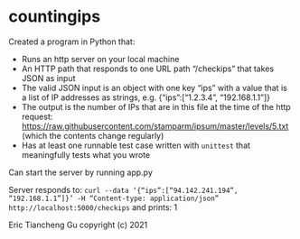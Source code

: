 # countingips


Created a program in Python that:
- Runs an http server on your local machine
- An HTTP path that responds to one URL path “/checkips” that takes JSON as input
- The valid JSON input is an object with one key “ips” with a value that is a list of IP addresses as strings, e.g. {“ips”:[“1.2.3.4”, “192.168.1.1”]}
- The output is the number of IPs that are in this file at the time of the http request: https://raw.githubusercontent.com/stamparm/ipsum/master/levels/5.txt (which the contents change regularly)
- Has at least one runnable test case written with `unittest` that meaningfully tests what you wrote

Can start the server by running app.py 

Server responds to:
`curl --data ‘{“ips”:[“94.142.241.194”, “192.168.1.1”]}’ -H “Content-type: application/json” http://localhost:5000/checkips`
and prints:
1

Eric Tiancheng Gu 
copyright (c) 2021
